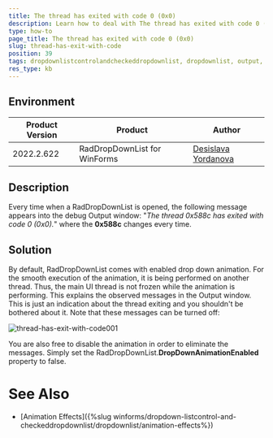 ```yaml
---
title: The thread has exited with code 0 (0x0) 
description: Learn how to deal with The thread has exited with code 0 (0x0) in the Output window.
type: how-to 
page_title: The thread has exited with code 0 (0x0) 
slug: thread-has-exit-with-code
position: 39
tags: dropdownlistcontrolandcheckeddropdownlist, dropdownlist, output, thread, exit
res_type: kb
---
```


## Environment
 
|Product Version|Product|Author|
|----|----|----|
|2022.2.622|RadDropDownList for WinForms|[Desislava Yordanova](https://www.telerik.com/blogs/author/desislava-yordanova)|


## Description

Every time when a RadDropDownList is opened, the following message appears into the debug Output window: 
"*The thread 0x588c has exited with code 0 (0x0).*" where the **0x588c** changes every time.
 
## Solution

By default, RadDropDownList comes with enabled drop down animation. For the smooth execution of the animation, it is being performed on another thread. Thus, the main UI thread is not frozen while the animation is performing. This explains the observed messages in the Output window. This is just an indication about the thread exiting and you shouldn't be bothered about it. Note that these messages can be turned off:

![thread-has-exit-with-code001](images/thread-has-exit-with-code001.png)

You are also free to disable the animation in order to eliminate the messages. Simply set the RadDropDownList.**DropDownAnimationEnabled** property to false. 

# See Also

* [Animation Effects]({%slug winforms/dropdown-listcontrol-and-checkeddropdownlist/dropdownlist/animation-effects%}) 
